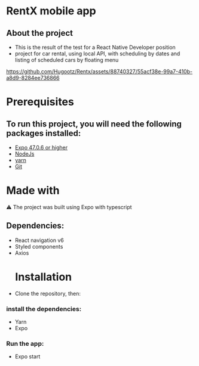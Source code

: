 # RentX mobile app

## About the project


+ This is the result of the test for a React Native Developer position
+ project for car rental, using local API, with scheduling by dates and listing of scheduled cars by floating menu

https://github.com/Hugootz/Rentx/assets/88740327/55acf38e-99a7-410b-a8d9-8284ee736866

# Prerequisites
## To run this project, you will need the following packages installed:
+ [Expo 47.0.6 or higher](https://docs.expo.dev/?utm_source=google&utm_medium=cpc&utm_content=search&gclid=CjwKCAjwkeqkBhAnEiwA5U-uM98lpFqiIwow6phSojoFMHf_oRBuFg448MG44wkfiYl77LxCnBC59RoCK5oQAvD_BwE)
+ [NodeJs](https://nodejs.org/en/download)
+ [yarn](https://classic.yarnpkg.com/lang/en/docs/install/#windows-stable)
+ [Git](https://git-scm.com/)
# Made with
⚠️ The project was built using Expo with typescript
## Dependencies:
+ React navigation v6
+ Styled components
+ Axios
  # Installation
 + Clone the repository, then:
### install the dependencies:
+ Yarn
+ Expo
 ### Run the app:
 + Expo start
   
